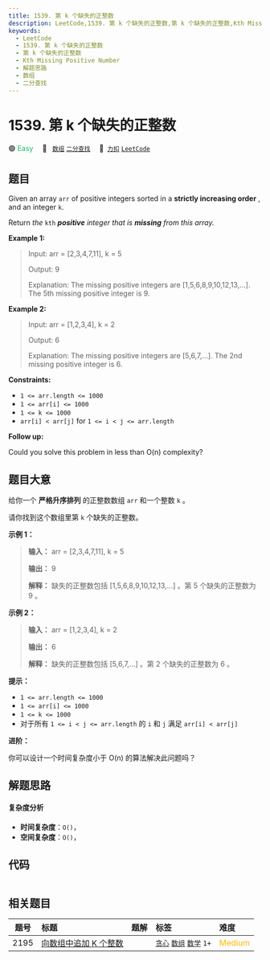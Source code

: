 ```yaml
---
title: 1539. 第 k 个缺失的正整数
description: LeetCode,1539. 第 k 个缺失的正整数,第 k 个缺失的正整数,Kth Missing Positive Number,解题思路,数组,二分查找
keywords:
  - LeetCode
  - 1539. 第 k 个缺失的正整数
  - 第 k 个缺失的正整数
  - Kth Missing Positive Number
  - 解题思路
  - 数组
  - 二分查找
---
```


# 1539. 第 k 个缺失的正整数

🟢 <font color=#15bd66>Easy</font>&emsp; 🔖&ensp; [`数组`](/tag/array.md) [`二分查找`](/tag/binary-search.md)&emsp; 🔗&ensp;[`力扣`](https://leetcode.cn/problems/kth-missing-positive-number) [`LeetCode`](https://leetcode.com/problems/kth-missing-positive-number)

## 题目

Given an array `arr` of positive integers sorted in a **strictly increasing
order** , and an integer `k`.

Return _the_ `kth` _**positive** integer that is **missing** from this array._



**Example 1:**

> Input: arr = [2,3,4,7,11], k = 5
> 
> Output: 9
> 
> Explanation: The missing positive integers are [1,5,6,8,9,10,12,13,...]. The 5th missing positive integer is 9.

**Example 2:**

> Input: arr = [1,2,3,4], k = 2
> 
> Output: 6
> 
> Explanation: The missing positive integers are [5,6,7,...]. The 2nd missing positive integer is 6.

**Constraints:**

  * `1 <= arr.length <= 1000`
  * `1 <= arr[i] <= 1000`
  * `1 <= k <= 1000`
  * `arr[i] < arr[j]` for `1 <= i < j <= arr.length`



**Follow up:**

Could you solve this problem in less than O(n) complexity?


## 题目大意

给你一个 **严格升序排列**  的正整数数组 `arr` 和一个整数 `k` 。

请你找到这个数组里第 `k` 个缺失的正整数。



**示例 1：**

> 
> 
> 
> 
> 
> **输入：** arr = [2,3,4,7,11], k = 5
> 
> **输出：** 9
> 
> **解释：** 缺失的正整数包括 [1,5,6,8,9,10,12,13,...] 。第 5 个缺失的正整数为 9 。
> 
> 

**示例 2：**

> 
> 
> 
> 
> 
> **输入：** arr = [1,2,3,4], k = 2
> 
> **输出：** 6
> 
> **解释：** 缺失的正整数包括 [5,6,7,...] 。第 2 个缺失的正整数为 6 。
> 
> 



**提示：**

  * `1 <= arr.length <= 1000`
  * `1 <= arr[i] <= 1000`
  * `1 <= k <= 1000`
  * 对于所有 `1 <= i < j <= arr.length` 的 `i` 和 `j` 满足 `arr[i] < arr[j]` 



**进阶：**

你可以设计一个时间复杂度小于 O(n) 的算法解决此问题吗？


## 解题思路

#### 复杂度分析

- **时间复杂度**：`O()`，
- **空间复杂度**：`O()`，

## 代码

```javascript

```

## 相关题目

<!-- prettier-ignore -->
| 题号 | 标题 | 题解 | 标签 | 难度 |
| :------: | :------ | :------: | :------ | :------ |
| 2195 | [向数组中追加 K 个整数](https://leetcode.com/problems/append-k-integers-with-minimal-sum) |  |  [`贪心`](/tag/greedy.md) [`数组`](/tag/array.md) [`数学`](/tag/math.md) `1+` | <font color=#ffb800>Medium</font> |